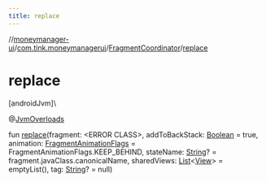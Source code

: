 ```yaml
---
title: replace
---
```

//[moneymanager-ui](../../../index.html)/[com.tink.moneymanagerui](../index.html)/[FragmentCoordinator](index.html)/[replace](replace.html)



# replace



[androidJvm]\




@[JvmOverloads](https://kotlinlang.org/api/latest/jvm/stdlib/kotlin.jvm/-jvm-overloads/index.html)



fun [replace](replace.html)(fragment: &lt;ERROR CLASS&gt;, addToBackStack: [Boolean](https://kotlinlang.org/api/latest/jvm/stdlib/kotlin/-boolean/index.html) = true, animation: [FragmentAnimationFlags](../-fragment-animation-flags/index.html) = FragmentAnimationFlags.KEEP_BEHIND, stateName: [String](https://kotlinlang.org/api/latest/jvm/stdlib/kotlin/-string/index.html)? = fragment.javaClass.canonicalName, sharedViews: [List](https://kotlinlang.org/api/latest/jvm/stdlib/kotlin.collections/-list/index.html)&lt;[View](https://developer.android.com/reference/kotlin/android/view/View.html)&gt; = emptyList(), tag: [String](https://kotlinlang.org/api/latest/jvm/stdlib/kotlin/-string/index.html)? = null)




